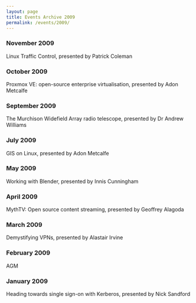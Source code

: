 ```yaml
---
layout: page
title: Events Archive 2009
permalink: /events/2009/
---
```


### **November 2009**
Linux Traffic Control, presented by Patrick Coleman

### **October 2009**
Proxmox VE: open-source enterprise virtualisation, presented by Adon Metcalfe

### **September 2009**
The Murchison Widefield Array radio telescope, presented by Dr Andrew Williams

### **July 2009**
GIS on Linux, presented by Adon Metcalfe

### **May 2009**
Working with Blender, presented by Innis Cunningham

### **April 2009**
MythTV: Open source content streaming, presented by Geoffrey Alagoda

### **March 2009**
Demystifying VPNs, presented by Alastair Irvine

### **February 2009**
AGM

### **January 2009**
Heading towards single sign-on with Kerberos, presented by Nick Sandford
